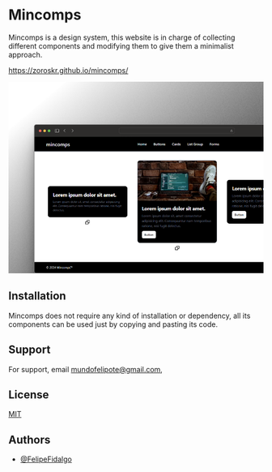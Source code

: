 # Mincomps

Mincomps is a design system, this website is in charge of collecting different components and modifying them to give them a minimalist approach.

https://zoroskr.github.io/mincomps/

![Texto alternativo](/src/images/example-img.png)


## Installation

Mincomps does not require any kind of installation or dependency, all its components can be used just by copying and pasting its code.
    
## Support

For support, email mundofelipote@gmail.com,


## License

[MIT](https://choosealicense.com/licenses/mit/)


## Authors

- [@FelipeFidalgo](https://www.github.com/zoroskr)

